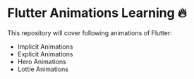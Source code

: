 # Flutter Animations Learning 🔥

This repository will cover following animations of Flutter:
- Implicit Animations
- Explicit Animations
- Hero Animations
- Lottie Animations
